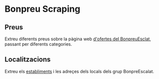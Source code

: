 # Bonpreu Scraping
## Preus
Extreu diferents preus sobre la pàgina web [d'ofertes del BonpreuEsclat](https://www.compraonline.bonpreuesclat.cat/promotions), passant per diferents categories.

## Localitzacions
Extreu els [establiments](https://www.bonpreuesclat.cat/ca/proveidors) i les adreçes dels locals dels grup BonpreEscalat.

